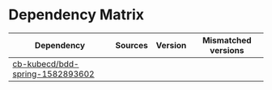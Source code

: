 # Dependency Matrix

Dependency | Sources | Version | Mismatched versions
---------- | ------- | ------- | -------------------
[cb-kubecd/bdd-spring-1582893602](https://github.com/cb-kubecd/bdd-spring-1582893602.git) |  | []() | 
